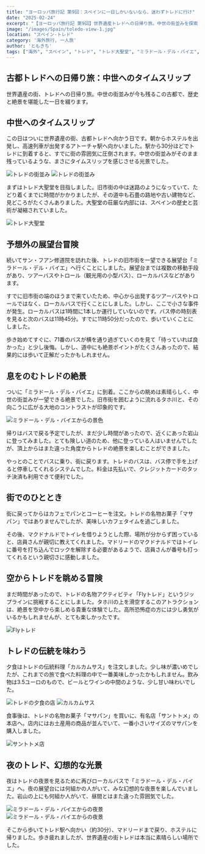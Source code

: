 ```yaml
---
title: "ヨーロッパ旅行記 第9回：スペインに一日しかいないなら、迷わずトレドに行け"
date: "2025-02-24"
excerpt: "【ヨーロッパ旅行記 第9回】世界遺産トレドへの日帰り旅。中世の街並みを探索し、トレド大聖堂の荘厳さに感動。「ミラドール・デル・バイエ」からの絶景、タホ川上空を滑空する「Flyトレド」体験、伝統料理「カルカムサス」と名物「マサパン」を堪能。昼と夜で異なる表情を見せる古都の魅力を満喫した一日。"
image: "/images/Spain/toledo-view-1.jpg"
location: "スペイン-トレド"
category: '海外旅行, 一人旅'
author: 'ともきち'
tags: ["海外", "スペイン", "トレド", "トレド大聖堂", "ミラドール・デル・バイエ", "マサパン", "Flyトレド"]
---
```


## 古都トレドへの日帰り旅：中世へのタイムスリップ

世界遺産の街、トレドへの日帰り旅。中世の街並みが今も残るこの古都で、歴史と絶景を堪能した一日を綴ります。

## 中世へのタイムスリップ

この日はついに世界遺産の街、古都トレドへ向かう日です。朝からホステルを出発し、高速列車が出発するアトーチャ駅へ向かいました。駅から30分ほどでトレドに到着すると、すでに街の雰囲気に圧倒されます。中世の街並みがそのまま残っているような、まさにタイムスリップを感じさせる光景でした。

![トレドの街並み](/images/Spain/toledo-city1.jpg)
![トレドの街並み](/images/Spain/toledo-city2.jpg)

まずはトレド大聖堂を目指しました。旧市街の中は迷路のようになっていて、たどり着くまでに時間がかかりましたが、その道中も石畳の路地や古い建物など、見どころがたくさんありました。大聖堂の荘厳な内部には、スペインの歴史と芸術が凝縮されていました。

![トレド大聖堂](/images/Spain/catedral-de-santa-maria-de-toledo.jpg)

## 予想外の展望台冒険

続いてサン・フアン修道院を訪れた後、トレドの旧市街を一望できる展望台「ミラドール・デル・バイエ」へ行くことにしました。展望台までは複数の移動手段があり、ツアーバスやトロール（観光用の小型バス）、ローカルバスなどがあります。

すでに旧市街の端のほうまで来ていたため、中心から出発するツアーバスやトロールではなく、ローカルバスで行くことにしました。しかし、ここで小さな事件が発生。ローカルバスは1時間に1本しか運行していないのです。バス停の時刻表を見ると次のバスは11時45分。すでに11時50分だったので、歩いていくことにしました。

歩き始めてすぐに、71番のバスが横を通り過ぎていくのを見て「待っていれば良かった」と少し後悔。しかし、道中にも絶景ポイントがたくさんあったので、結果的には歩いて正解だったかもしれません。

## 息をのむトレドの絶景

ついに「ミラドール・デル・バイエ」に到着。ここからの眺めは素晴らしく、中世の街並みが一望できる絶景でした。旧市街を囲むように流れるタホ川と、その向こうに広がる大地のコントラストが印象的です。

![ミラドール・デル・バイエからの景色](/images/Spain/toledo-view-1.jpg)

帰りはバスで戻る予定でしたが、まだ少し時間があったので、近くにあった岩山に登ってみました。とても険しい道のため、他に登っている人はいませんでしたが、頂上からはまた違った角度からトレドの絶景を楽しむことができました。

やっとのことでバスに乗り、街に戻ります。トレドのバスは、バス停で手を上げると停車してくれるシステムでした。料金は先払いで、クレジットカードのタッチ決済も利用できて便利でした。

## 街でのひととき

街に戻ってからはカフェでパンとコーヒーを注文。トレドの名物お菓子「マサパン」ではありませんでしたが、美味しいカフェタイムを過ごしました。

その後、マクドナルドでトイレを借りようとした際、場所が分からず困っていると、店員さんが親切に教えてくれました。マドリードのマクドナルドではトイレに番号を打ち込んでロックを解除する必要があるようで、店員さんが番号も打ってくれるという親切さに感動しました。

## 空からトレドを眺める冒険

まだ時間があったので、トレドの名物アクティビティ「Flyトレド」というジップラインに挑戦することにしました。タホ川の上を滑空するこのアトラクションは、絶景を空中から楽しめる貴重な体験でした。高所恐怖症の方には少し勇気がいるかもしれませんが、とても楽しかったです。

![Flyトレド](/images/Spain/fly-toledo.jpg)

## トレドの伝統を味わう

夕食はトレドの伝統料理「カルカムサス」を注文しました。少し味が濃いめでしたが、これまでの旅で食べた料理の中で一番美味しかったかもしれません。飲み物は3.5ユーロのもので、ビールとワインの中間のような、少し甘い味わいでした。

![トレドの夕食の店](/images/Spain/cerveceria-la-abadia.jpg)
![カルカムサス](/images/Spain/abadia2.jpg)

食事後は、トレドの名物お菓子「マサパン」を買いに、有名店「サントトメ」の本店へ。店内にはお土産用の商品が並んでいて、一番小さいサイズのマサパンを購入しました。

![サントトメ店](/images/Spain/santo-tome.jpg)

## 夜のトレド、幻想的な光景

夜はトレドの夜景を見るために再びローカルバスで「ミラドール・デル・バイエ」へ。夜の展望台には何組かの人がいて、みな幻想的な夜景を楽しんでいました。岩山の上にも何組か人がいて、昼間とはまた違った雰囲気でした。

![ミラドール・デル・バイエからの夜景](/images/Spain/toledo-view3.jpg)
![ミラドール・デル・バイエからの夜景](/images/Spain/toledo-view2.jpg)

そこから歩いてトレド駅へ向かい（約30分）、マドリードまで戻り、ホステルに帰りました。歩き疲れましたが、世界遺産の街トレドは本当に素晴らしい場所でした。
